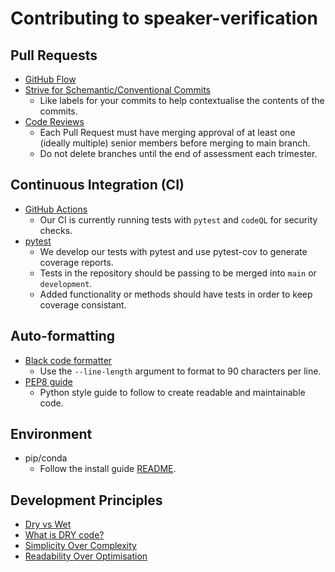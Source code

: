 # Contributing to speaker-verification 

## Pull Requests

- [GitHub Flow](https://guides.github.com/introduction/flow/index.html)
- [Strive for Schemantic/Conventional Commits](https://gist.github.com/joshbuchea/6f47e86d2510bce28f8e7f42ae84c716)
  - Like labels for your commits to help contextualise the contents of the commits.
- [Code Reviews](https://google.github.io/eng-practices/review/reviewer/)
  - Each Pull Request must have merging approval of at least one (ideally multiple) senior members before merging to main branch.
  - Do not delete branches until the end of assessment each trimester.

## Continuous Integration (CI)

- [GitHub Actions](https://github.com/features/actions)
  - Our CI is currently running tests with `pytest` and `codeQL` for security checks.
- [pytest](https://docs.pytest.org/en/stable/)
  - We develop our tests with pytest and use pytest-cov to generate coverage reports.
  - Tests in the repository should be passing to be merged into `main` or `development`.
  - Added functionality or methods should have tests in order to keep coverage consistant.

## Auto-formatting

- [Black code formatter](https://black.readthedocs.io/en/stable/)
  - Use the `--line-length` argument to format to 90 characters per line.
- [PEP8 guide](https://www.python.org/dev/peps/pep-0008/)
  - Python style guide to follow to create readable and maintainable code.

## Environment

- pip/conda
  - Follow the install guide [README](../README.md#installation).

## Development Principles

- [Dry vs Wet](https://medium.com/@nrk25693/dry-or-wet-and-why-867ac3096483)
- [What is DRY code?](https://codinglead.github.io/javascript/what-is-DRY-code)
- [Simplicity Over Complexity](https://en.wikipedia.org/wiki/Zen_of_Python)
- [Readability Over Optimisation](https://en.wikiquote.org/wiki/Donald_Knuth#Computer_Programming_as_an_Art_(1974))

